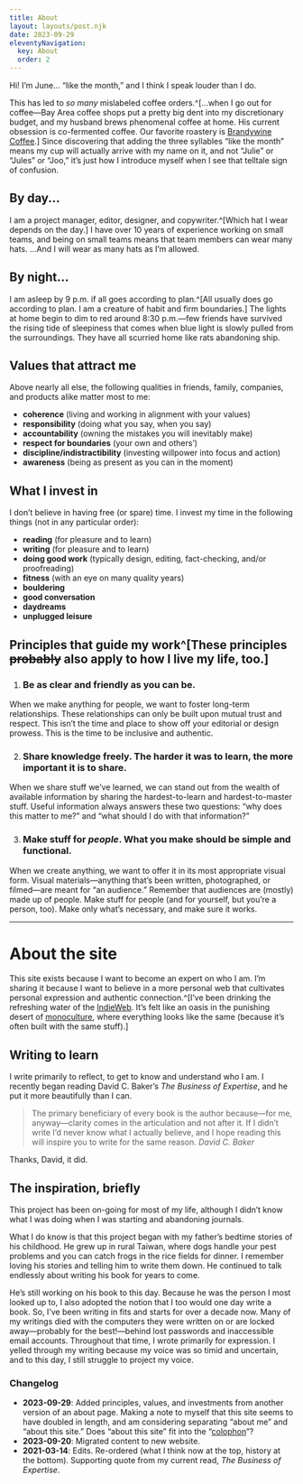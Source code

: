 ```yaml
---
title: About
layout: layouts/post.njk
date: 2023-09-29
eleventyNavigation:
  key: About
  order: 2
---
```

Hi! I’m June... “like the month,” and I think I speak louder than I do.

This has led to *so many* mislabeled coffee orders.^[...when I go out for coffee—Bay Area coffee shops put a pretty big dent into my discretionary budget, and my husband brews phenomenal coffee at home. His current obsession is co-fermented coffee. Our favorite roastery is [Brandywine Coffee](https://www.brandywinecoffeeroasters.com).] Since discovering that adding the three syllables “like the month” means my cup will actually arrive with my name on it, and not “Julie” or “Jules” or “Joo,” it’s just how I introduce myself when I see that telltale sign of confusion.

## By day...
I am a project manager, editor, designer, and copywriter.^[Which hat I wear depends on the day.] I have over 10 years of experience working on small teams, and being on small teams means that team members can wear many hats. ...And I will wear as many hats as I’m allowed.

## By night...
I am asleep by 9 p.m. if all goes according to plan.^[All usually does go according to plan. I am a creature of habit and firm boundaries.] The lights at home begin to dim to red around 8:30 p.m.—few friends have survived the rising tide of sleepiness that comes when blue light is slowly pulled from the surroundings. They have all scurried home like rats abandoning ship.

## Values that attract me
Above nearly all else, the following qualities in friends, family, companies, and products alike matter most to me:
* **coherence** (living and working in alignment with your values)
* **responsibility** (doing what you say, when you say)
* **accountability** (owning the mistakes you will inevitably make)
* **respect for boundaries** (your own and others’)
* **discipline/indistractibility** (investing willpower into focus and action)
* **awareness** (being as present as you can in the moment)

## What I invest in
I don’t believe in having free (or spare) time. I invest my time in the following things (not in any particular order):
* **reading** (for pleasure and to learn)
* **writing** (for pleasure and to learn)
* **doing good work** (typically design, editing, fact-checking, and/or proofreading)
* **fitness** (with an eye on many quality years)
* **bouldering**
* **good conversation**
* **daydreams**
* **unplugged leisure**

## Principles that guide my work^[These principles ~~probably~~ also apply to how I live my life, too.]

1. ### Be as clear and friendly as you can be.
  When we make anything for people, we want to foster long-term relationships. These relationships can only be built upon mutual trust and respect. This isn’t the time and place to show off your editorial or design prowess. This is the time to be inclusive and authentic.

2. ### Share knowledge freely. The harder it was to learn, the more important it is to share.
  When we share stuff we’ve learned, we can stand out from the wealth of available information by sharing the hardest-to-learn and hardest-to-master stuff. Useful information always answers these two questions: “why does this matter to me?” and “what should I do with that information?”

3. ### Make stuff for *people*. What you make should be simple and functional.
  When we create anything, we want to offer it in its most appropriate visual form. Visual materials—anything that’s been written, photographed, or filmed—are meant for “an audience.” Remember that audiences are (mostly) made up of people. Make stuff for people (and for yourself, but you’re a person, too). Make only what’s necessary, and make sure it works.

<hr />

# About the site

This site exists because I want to become an expert on who I am. I’m sharing it because I want to believe in a more personal web that cultivates personal expression and authentic connection.^[I’ve been drinking the refreshing water of the [IndieWeb](https://indieweb.org/different). It’s felt like an oasis in the punishing desert of [monoculture](https://indieweb.org/monoculture), where everything looks like the same (because it’s often built with the same stuff).]

## Writing to learn
I write primarily to reflect, to get to know and understand who I am. I recently began reading David C. Baker’s *The Business of Expertise*, and he put it more beautifully than I can.

> The primary beneficiary of every book is the author because—for me, anyway—clarity comes in the articulation and not after it. If I didn’t write I’d never know what I actually believe, and I hope reading this will inspire you to write for the same reason.
<cite>David C. Baker</cite>

Thanks, David, it did.

## The inspiration, briefly
This project has been on-going for most of my life, although I didn’t know what I was doing when I was starting and abandoning journals. 

What I do know is that this project began with my father’s bedtime stories of his childhood. He grew up in rural Taiwan, where dogs handle your pest problems and you can catch frogs in the rice fields for dinner. I remember loving his stories and telling him to write them down. He continued to talk endlessly about writing his book for years to come.

He’s still working on his book to this day. Because he was the person I most looked up to, I also adopted the notion that I too would one day write a book. So, I’ve been writing in fits and starts for over a decade now. Many of my writings died with the computers they were written on or are locked away—probably for the best!—behind lost passwords and inaccessible email accounts. Throughout that time, I wrote primarily for expression. I yelled through my writing because my voice was so timid and uncertain, and to this day, I still struggle to project my voice.

### Changelog
* **2023-09-29**: Added principles, values, and investments from another version of an about page. Making a note to myself that this site seems to have doubled in length, and am considering separating “about me” and “about this site.” Does “about this site” fit into the “[colophon](/colophon)”?
* **2023-09-20**: Migrated content to new website.
* **2021-03-14**: Edits. Re-ordered (what I think now at the top, history at the bottom). Supporting quote from my current read, *The Business of Expertise*.
